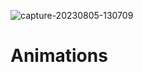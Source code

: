 ![capture-20230805-130709](https://github.com/w4rCode/Animations/assets/84465419/3a7ed1ff-2ff5-4fb2-a7c8-3f7fa6bbfcd3)
# Animations
